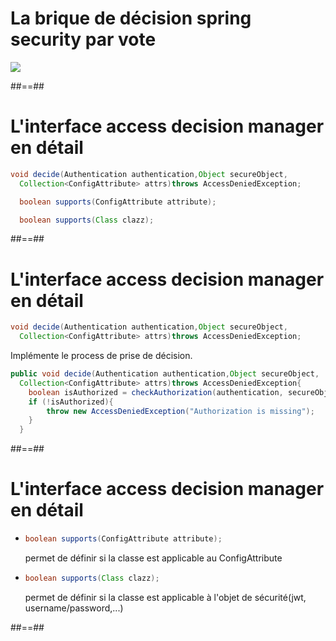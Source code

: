 # La brique de décision spring security par vote

<div class="full-center">
    <img src="./assets/images/08-access-decision-manager/access-decision-voting.png">
</div>

##==##

# L'interface access decision manager en détail

```java
void decide(Authentication authentication,Object secureObject,
  Collection<ConfigAttribute> attrs)throws AccessDeniedException;

  boolean supports(ConfigAttribute attribute);

  boolean supports(Class clazz);
```

##==##

# L'interface access decision manager en détail

```java
void decide(Authentication authentication,Object secureObject,
  Collection<ConfigAttribute> attrs)throws AccessDeniedException;
```

Implémente le process de prise de décision.

```java
public void decide(Authentication authentication,Object secureObject,
  Collection<ConfigAttribute> attrs)throws AccessDeniedException{
    boolean isAuthorized = checkAuthorization(authentication, secureObject)
    if (!isAuthorized){
        throw new AccessDeniedException("Authorization is missing");
    }
  }
```

##==##

# L'interface access decision manager en détail


<ul>
<li>

```java
boolean supports(ConfigAttribute attribute);
```
permet de définir si la classe est applicable au ConfigAttribute
</li>

<li>

```java
boolean supports(Class clazz);
```
permet de définir si la classe est applicable à l'objet de sécurité(jwt, username/password,...)</li>
</ul>

##==##

